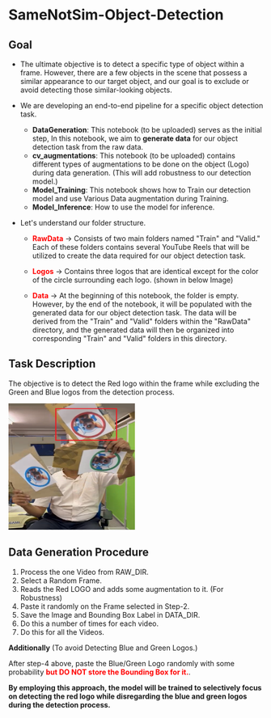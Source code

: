 # SameNotSim-Object-Detection

## Goal

* The ultimate objective is to detect a specific type of object within a frame. However, there are a few objects in the scene that possess a similar appearance to our target object, and our goal is to exclude or avoid detecting those similar-looking objects.

* We are developing an end-to-end pipeline for a specific object detection task.

  * **DataGeneration**: This notebook (to be uploaded) serves as the initial step, In this notebook, we aim to **generate data** for our object detection task from the raw data.
  * **cv_augmentations**: This notebook (to be uploaded) contains different types of augmentations to be done on the object (Logo) during data generation. (This will add robustness to our detection model.)
  * **Model_Training**: This notebook shows how to Train our detection model and use Various Data augmentation during Training.
  * **Model_Inference**: How to use the model for inference.

* Let's understand our folder structure.

  *  **<font color="red">RawData</font>** -> Consists of two main folders named "Train" and "Valid." Each of these folders contains several YouTube Reels that will be utilized to create the data required for our object detection task.
  
  * **<font color="red">Logos</font>** -> Contains three logos that are identical except for the color of the circle surrounding each logo. (shown in below Image)
  
  * **<font color="red">Data</font>**  -> At the beginning of this notebook, the folder is empty. However, by the end of the notebook, it will be populated with the generated data for our object detection task. The data will be derived from the "Train" and "Valid" folders within the "RawData" directory, and the generated data will then be organized into corresponding "Train" and "Valid" folders in this directory.

## Task Description

The objective is to detect the Red logo within the frame while excluding the Green and Blue logos from the detection process.


<img src="https://github.com/Cranjis-McB/SameNotSim-Object-Detection/blob/main/three_logo_img.png" alt="Picture" height = "250" width="250">

## Data Generation Procedure

1. Process the one Video from RAW_DIR.
2. Select a Random Frame.
3. Reads the Red LOGO and adds some augmentation to it. (For Robustness)
4. Paste it randomly on the Frame selected in Step-2.
5. Save the Image and Bounding Box Label in DATA_DIR.
6. Do this a number of times for each video.
7. Do this for all the Videos.

**Additionally** (To avoid Detecting Blue and Green Logos.)

After step-4 above, paste the Blue/Green Logo randomly with some probability  **<font color="red">but DO NOT store the Bounding Box for it.</font>**.

**By employing this approach, the model will be trained to selectively focus on detecting the red logo while disregarding the blue and green logos during the detection process.**
